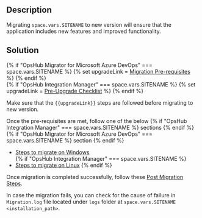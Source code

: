 ## Description

Migrating <code class="expression">space.vars.SITENAME</code> to new version will ensure that the application includes new features and improved functionality.

## Solution  
{% if "OpsHub Migrator for Microsoft Azure DevOps" === space.vars.SITENAME %}
{% set upgradeLink = [Migration Pre-requisites](../../../manage/upgrade/upgrade-application.md#migration-pre-requiste-for-windows-and-linux) %}
{% endif %}  
{% if "OpsHub Integration Manager" === space.vars.SITENAME %} 
{% set upgradeLink = [Pre-Upgrade Checklist](../../../manage/upgrade/upgrade-application.md#pre-upgrade-checklist) %}
{% endif %}

Make sure that the <code class="expression">{{upgradeLink}}</code> steps are followed before migrating to new version.

Once the pre-requisites are met, follow one of the below {% if "OpsHub Integration Manager" === space.vars.SITENAME %} sections {% endif %} {% if "OpsHub Migrator for Microsoft Azure DevOps" === space.vars.SITENAME %} section {% endif %} 

- [Steps to migrate on Windows](../../../manage/upgrade/upgrade-application.md#migration-steps-for-windows)  
{% if "OpsHub Integration Manager" === space.vars.SITENAME %}
- [Steps to migrate on Linux](../../../manage/upgrade/upgrade-application.md#migration-steps-for-linux) 
{% endif %}

Once migration is completed successfully, follow these [Post Migration Steps](../../../manage/upgrade/upgrade-application.md#post-migration-steps-for-windows-and-linux).

In case the migration fails, you can check for the cause of failure in `Migration.log` file located under `logs` folder at <code class="expression">space.vars.SITENAME</code> `<installation_path>`.